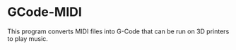 # GCode-MIDI
This program converts MIDI files into G-Code that can be run on 3D printers to play music.
